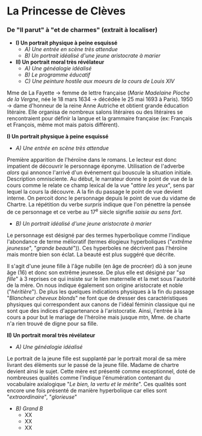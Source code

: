 # La Princesse de Clèves
### De "Il parut" à "et de charmes" (extrait à localiser)

* **I) Un portrait physique à peine esquissé**
    * *A) Une entrée en scène très attendue*
    * *B) Un portrait idéalisé d'une jeune aristocrate à marier*
* **II) Un portrait moral très révélateur**
    * *A) Une généalogie idéalisé*
    * *B) Le programme éducatif*
    * *C) Une peinture hostile aux moeurs de la cours de Louis XIV*

Mme de La Fayette -> femme de lettre française (*Marie Madelaine Pioche de la Vergne*, née le 18 mars 1634 -> décédée le 25 mai 1693 à Paris). 1950 -> dame d'honneur de la reine Anne Autriche et obtient grande éducation litéraire. Elle organisa de nombreux salons litéraires ou des litéraires se rencontraient pour définir la langue et la grammaire française (ex: Français et François, même mot mais patois différent).

**I) Un portrait physique à peine esquissé**
* *A) Une entrée en scène très attendue*

Première apparition de l'héroïne dans le romans. Le lecteur est donc impatient de découvrir le personnage éponyme. Utilisation de l'adverbe *alors* qui annonce l'arrivé d'un événement qui bouscule la situation initiale. Description omnisciente. Au début, le narrateur donne le point de vue de la cours comme le relate ce champ lexical de la vue "*attire les yeux*", sens par lequel la cours la découvre. A la fin du passage le point de vue devient interne. On percoit donc le personnage depuis le point de vue du vidame de Chartre. La répétition du verbe *surpris* indique que l'on pénettre la pensée de ce personnage et ce verbe au 17<sup>e</sup> siècle signifie *saisie au sens fort*.
* *B) Un portrait idéalisé d'une jeune aristocrate à marier*

Le personnage est désigné par des termes hyperbolique comme l'indique l'abondance de terme mélioratif (termes élogieux hyperboliques ("*extrême jeunesse*", "*grande beauté*")). Ces hyperboles ne décrivent pas l'héroïne mais montre bien son éclat. La beauté est plus suggéré que décrite.

Il s'agit d'une jeune fille à l'âge nubille (en âge de procréer) dû à son jeune âge (16) et donc son extrême jeunesse. De plus elle est désigné par "*sa fille*" à 3 reprises ce qui insiste sur le lien maternelle et la met sous l'autorité de la mère. On nous indique également son origine aristocrate et noble ("*héritière*"). De plus les quelques indications physiques à la fin du passage "*Blancheur cheveux blonds*" ne font que de dresser des caractéristiques physiques qui correspondent aux canons de l'idéal féminin classique qui ne sont que des indices d'appartenance à l'aristocratie. Ainsi, l'entrée à la cours a pour but le mariage de l'héroïne mais jusque mtn, Mme. de charte n'a rien trouvé de digne pour sa fille.

**II) Un portrait moral très révélateur**
* *A) Une généalogie idéalisé*

Le portrait de la jeune fille est supplanté par le portrait moral de sa mère livrant des élèments sur le passé de la jeune fille. Madame de chartre devient ainsi le sujet. Cette mère est présenté comme exceptionnel, doté de nombreuses qualités comme l'indique l'énumération contenant du vocabulaire axialogique "*Le bien, la vertu et le mérite*". Ces qualités sont encore une fois présenté de manière hyperbolique car elles sont "*extraordinaire*", "*glorieuse*"

* *B) Grand B*
  * XX
  * XX
  * XX
